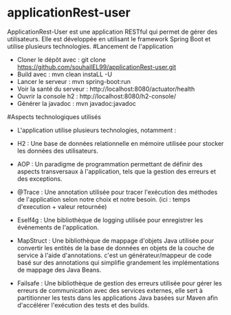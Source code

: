 # applicationRest-user
ApplicationRest-User est une application RESTful qui permet de gérer des utilisateurs. Elle est développée en utilisant le framework Spring Boot et utilise plusieurs technologies.
#Lancement de l'application
- Cloner le dépôt avec : git clone https://github.com/souhailEL99/applicationRest-user.git
- Build avec : mvn clean instaLL -U
- Lancer le serveur : mvn spring-boot:run
- Voir la santé du serveur : http://localhost:8080/actuator/health
- Ouvrir la console h2 : http://localhost:8080/h2-console/
- Générer la javadoc : mvn javadoc:javadoc

#Aspects technologiques utilisés
- L'application utilise plusieurs technologies, notamment :

- H2 : Une base de données relationnelle en mémoire utilisée pour stocker les données des utilisateurs.
- AOP : Un paradigme de programmation permettant de définir des aspects transversaux à l'application, tels que la gestion des erreurs et des exceptions.
- @Trace : Une annotation utilisée pour tracer l'exécution des méthodes de l'application selon notre choix et notre besoin. (ici : temps d'execution + valeur retournée)
- Eself4g : Une bibliothèque de logging utilisée pour enregistrer les événements de l'application.
- MapStruct : Une bibliothèque de mappage d'objets Java utilisée pour convertir les entités de la base de données en objets de la couche de service à l'aide       d'annotations. c'est un générateur/mappeur de code basé sur des annotations qui simplifie grandement les implémentations de mappage des Java Beans.
- Failsafe : Une bibliothèque de gestion des erreurs utilisée pour gérer les erreurs de communication avec des services externes, elle sert à partitionner les tests dans les applications Java basées sur Maven afin d'accélérer l'exécution des tests et des builds.

